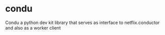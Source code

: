 # condu
Condu a python dev kit library that serves as interface to netflix.conductor and also as a worker client
